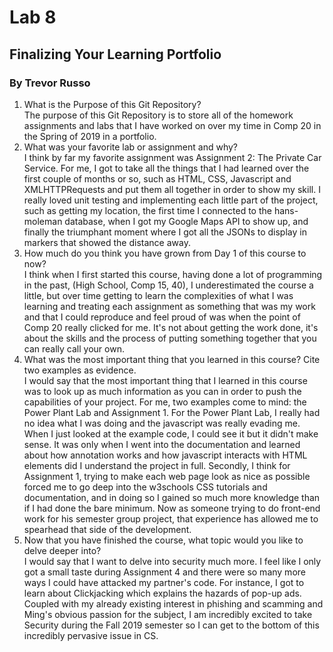# Lab 8
## Finalizing Your Learning Portfolio
### By Trevor Russo

1. What is the Purpose of this Git Repository?   
   The purpose of this Git Repository is to store all of the homework assignments and labs that I have worked on over my time in Comp 20 in the Spring of 2019 in a portfolio.   
2. What was your favorite lab or assignment and why?   
   I think by far my favorite assignment was Assignment 2: The Private Car Service. For me, I got to take all the things that I had learned over the first couple of months or so, such as HTML, CSS, Javascript and XMLHTTPRequests and put them all together in order to show my skill. I really loved unit testing and implementing each little part of the project, such as getting my location, the first time I connected to the hans-moleman database, when I got my Google Maps API to show up, and finally the triumphant moment where I got all the JSONs to display in markers that showed the distance away.   
3. How much do you think you have grown from Day 1 of this course to now?   
   I think when I first started this course, having done a lot of programming in the past, (High School, Comp 15, 40), I underestimated the course a little, but over time getting to learn the complexities of what I was learning and treating each assignment as something that was my work and that I could reproduce and feel proud of was when the point of Comp 20 really clicked for me. It's not about getting the work done, it's about the skills and the process of putting something together that you can really call your own.   
4. What was the most important thing that you learned in this course? Cite two examples as evidence.   
   I would say that the most important thing that I learned in this course was to look up as much information as you can in order to push the capabilities of your project. For me, two examples come to mind: the Power Plant Lab and Assignment 1. For the Power Plant Lab, I really had no idea what I was doing and the javascript was really evading me. When I just looked at the example code, I could see it but it didn't make sense. It was only when I went into the documentation and learned about how annotation works and how javascript interacts with HTML elements did I understand the project in full. Secondly, I think for Assignment 1, trying to make each web page look as nice as possible forced me to go deep into the w3schools CSS tutorials and documentation, and in doing so I gained so much more knowledge than if I had done the bare minimum. Now as someone trying to do front-end work for his semester group project, that experience has allowed me to spearhead that side of the development.   
5. Now that you have finished the course, what topic would you like to delve deeper into?   
   I would say that I want to delve into security much more. I feel like I only got a small taste during Assignment 4 and there were so many more ways I could have attacked my partner's code. For instance, I got to learn about Clickjacking which explains the hazards of pop-up ads. Coupled with my already existing interest in phishing and scamming and Ming's obvious passion for the subject, I am incredibly excited to take Security during the Fall 2019 semester so I can get to the bottom of this incredibly pervasive issue in CS.
